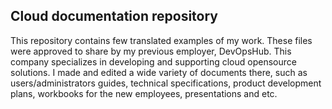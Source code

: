 ## Cloud documentation repository
This repository contains few translated examples of my work. These files were approved to share by my previous employer, DevOpsHub. This company specializes in developing and supporting cloud opensource solutions. I made and edited a wide variety of documents there, such as users/administrators guides, technical specifications, product development plans, workbooks for the new employees, presentations and etc.
